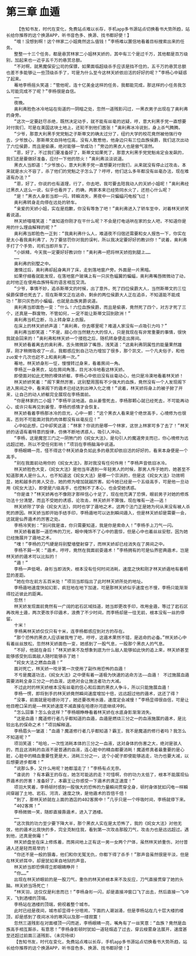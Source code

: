 # 第三章 血遁
        【告知书友，时代在变化，免费站点难以长存，手机app多书源站点切换看书大势所趋，站长给你推荐的这个换源APP，听书音色多、换源、找书都好使！】
       “哦！没想到啊！这个林家二小姐竟然这么值钱！”李杨难以置信地看着目标搜索出来的任务。
       整整一十三个任务，都是悬赏林家二小姐林天娇的，其中有三个是过千万，其他都是百万级别，加起来也一近乎五千万的悬赏总额。
       “不对啊，就黑魔保安公司的保镖，如果面临超级杀手应该是挡不住的，五千万的悬赏总额也差不多能够让一些顶级杀手了，可是为什么至今这林天娇依旧活的好好的呢？”李杨心中疑惑了起来。
       蓦地李杨摇头笑道：“管他呢，连十亿美金这样的任务，我都能完成，那这样的小任务我怎么可能完成不了呢？”李杨很是自信。
       ……
       夜晚。
       奥利弗脸色冰冷地站在街道的一阴暗之处，忽然一道残影闪过，一黑衣男子出现在了奥利弗的身旁。
       “这次一定要赶尽杀绝，既然决定动手，就不能有丝毫的迟疑，哼，意大利黑手党一直想要对付我们，可是在美国这块土地上，还轮不到他们嚣张！”奥利弗冰冷说到，身上杀气腾腾。
       “少爷，那意大利黑手党党魁之子斯蒂文的确太过分了，纽约大学的校花竟然被他强行夺去，少爷放心，那斯蒂文自持地位高，没有人敢惹他，他身边只有三位血族侯爵，我们这次出动了六位侯爵，而且是偷袭，绝对能够一举成功！”旁边的黑衣人也是傲气凛然。
       “恩，好了，不过我们要准备好了，斯蒂文如果死了，那意大利黑手党党魁肯定会发飙的，我们还是要做好准备，应付一下他的怒火！”奥利弗淡淡说道。
       黑衣人当即道：“少爷放心，意大利黑手党一直想要对付我们，从来就没有停止过攻击，本来就是水火不容了，杀了他们的党魁之子怎么了？哼哼，他们这么多年都没有丝毫办法，现在难道有办法？”
       “恩，好了，你说的也有道理，行了，你去吧，我可要去陪我动人的天娇小姐呢！”奥利弗经过黑衣人这么一说，似乎也看开了，的确，两家本来已经势同水火了，还担心什么呢？
       “是！”黑衣人身影当即一闪，转瞬消失，黑夜中一只蝙蝠闪电般飞过！
       奥利弗转身走向停在远处的轿车。
       “亲爱的天娇小姐，实在是抱歉，你没有等急了吧！”奥利弗进入了轿车至中，对着林天娇笑着说道。
       林天娇嘻嘻笑道：“谁知道你刚才在干什么呢？不会是打电话哄在家的女人吧，不知道你是用的什么理由解释的呢？”
       奥利弗当即脸色一正到：“我奥利弗什么人，难道夜不归宿还需要和女人报告一下，你实在是太小看我奥利弗了，为了要惩罚你对我的误判，所以我决定要好好的教训你！”说着，奥利弗手打了个手势，司机当即开车了。
       “小妖精，今天我一定要好好教训你！”奥利弗一把将林天娇抱到腿上……
       ……
       奥利弗的别墅之中。
       激情过后，奥利弗却起身离开了床，走到落地窗户旁。外面是一片黑暗。
       如果仔细看就能发现，在落地窗户玻璃上有一只灰色蝠翼的蝙蝠，奥利弗嘴唇微微动了动，此时他正在使用血族特有的语言相互交流。
       “少爷，事情不妙，追杀斯蒂文的时候，出了意外，死了四位侯爵大人，当然斯蒂文的三位侯爵保镖也死去了，现在斯蒂文正在逃命，剩余的两位侯爵大人正在追杀，不知道能不能成功！”那只灰色的小蝙蝠，也就是血族男爵说道。
       奥利弗当即面色一变：“什么！六位血族侯爵，而且是偷袭，竟然死了四个，对方才死了三个，还真是一群废物，不管如何，一定不能让斯蒂文回到欧洲！”
       奥利弗当机立断，马上转身穿上衣服。
       在床上的林天娇娇声道：“奥利弗，你去哪里呢？难道人家没有一点吸引力吗？”
       奥利弗当即笑道：“不是，甜心你当然魅力大的惊人，只是我现在有非常重要的事情，很快我就会回来的！”奥利弗和林天娇一个搂抱之后，随机转身便走出房间。
       林天娇看着离去的奥利弗，舌头微微舔了嘴唇，浅笑道：“这奥利弗阴属性的能量果然雄厚，刚才稍微吸收了一点，我都感应到自己功力增加了很多，那个凯文，一个凡夫俗子，和他zuo爱十几次也赶不上和奥利弗一次。”
       蓦地，林天娇身形一怔，慢慢转过身来，看着房间一角。
       李杨正一身黑衣，站在房间角落，目光冰冷地看这林天娇。
       即使面对如此尤物的裸体娇躯，李杨心中依旧没有丝毫动心，他只是冷漠地看着林天娇！
       林天娇娇笑着：“阁下果然厉害，这别墅周围有不少强大的血族，竟然没有一个人发现阁下进入房间之中，看来阁下的遁术已经达到出神入化之境！”说着，林天娇将身上的被子掀了开来，让自己的动人娇躯完全展现在李杨面前。
       “你是林家的二小姐？”李杨平淡地道。自从姜雪死去，李杨那颗心就已经死去，不可能再动心，或许只有再见到姜雪，李杨的感情才会恢复。
       林天娇看着李杨那冰冷的目光，心中一颤：“这个黑衣人看来是个绝世高手，心境修为也很高，否则不可能面对我的肉体都没有丝毫反应！”
       心中如此想，口中却笑这道：“林家？你说的是哪一个林家，这世上林家可多了去了！”林天娇的话语有着特意的旋律，仿佛不断地诱惑人，吸引人冲动。
       “李杨，这是魔宫三门之一阴煞门的《姹女大法》，是勾引人的魔道旁支而已，你心境修为远远超过她，所以不受任何影响！”项羽在李杨脑海中说道。
       李杨眼睛一亮，怪不得这个林天娇身负如此多的悬赏却依旧活的好好的，看来本身便是一个高手。
       “别在我面前动用你的《姹女大法》，那对我没有任何作用！”李杨声音依旧冰冷。
       林天娇脸色大变，《姹女大法》是他当年遇到一年轻男人的时候，那男人传于她的，她甚至不知道那男人是什么人，也不知道这《姹女大法》是哪一个宗派的，但是这《姹女大法》功效明显，她和越多的男人交合，她的修为增加就越厉害。如今她已经是一个五级高手，可是他一旦动用《姹女大法》，即使是六级高手，也控制不了本心，也会受她诱惑。
       “你是谁？”林天娇再也不像刚才那样信心十足了，现在他充满了恐惧，眼前男子对她的修炼功法十分清楚，而且不受她的诱惑，论攻击，林天娇并不算强，现在唯有一途——逃！
       林天娇除了学会《姹女大法》，同时也学了遁地之术，这两个法门正是她为何从来没有被人杀死的原因。林天娇当即开始手结手印，李杨遁地可以达到瞬间遁入，但是林天娇却是需要一会，这就是仙界遁术的厉害之处。
       李杨冷笑到：“别问我是谁，你只需要知道，我是你是索命人！”李杨手上刀气一闪。
       林天娇看着那一道恐怖的刀光，眼中掩饰不了心中的震惊，但是心中也着丝丝安慰，因为她已经施展开了遁地之术。
       “噗！”李杨的刀气硬是将别墅墙壁射穿了，而林天娇却已经消失在了房间之中。
       李杨不屑一笑：“遁术，哼哼，竟然在我面前耍遁术！”李杨拥有的可是仙界密典遁术，岂是林天娇的遁术可以比拟的！
       “遁！”
       李杨一声低喝，身形当即消失，根本没有任何时间消耗，速度之快和刚才林天娇遁地有着明显的差距。
       “她在你左前方五百米处！”项羽当即指出了此时林天娇所处的地址。
       李杨遁地速度快如幻影，疯狂地在地下加速，可是那林天娇似乎速度也不慢，李杨只能渐渐得拉近彼此的距离。
       忽然！
       林天娇发现面前竟然有一广阔的岩石区域挡道，她当即更改手印，改用金遁，等过了岩石区再改用土遁，两次更改手印遁术，浪费了不少时间，而李杨却是一往无前，根本没有一丝的停留。
       十米！
       李杨离林天娇仅仅只有十米，连李杨都感应到对方的存在。
       “那个恐怖的黑衣人应该被我甩了吧，哼哼，这遁术果然不错，是逃命的必备。”林天娇心中有着丝丝放松，忽然林天娇面色一变，她感到了一股气息，一股那个黑衣人的气息。
       “不好，他就在身后！”林天娇来不及想象到底为什么敌人能够如此快的追上来，林天娇甚至能够感受到后面敌人随时能够杀了她！
       “姹女大法之燃血血遁！”
       面对死亡，林天娇一咬牙第一次使用了副作用恐怖的血遁！
       不亏是魔道功法，《姹女大法》之中便有着一道极为快速的逃命方法——血遁！ 不过施展血遁需要消耗全身三分之一的血液，这绝对会让施法者功力大减。
       不过此时的林天娇根本没有丝毫的信心和后面的黑衣人争斗，所以只能施展血遁！
       李杨一愣，即将到手的林天娇竟然瞬间速度增加十倍，远远超过他的遁术，这还了得？
       “没事，前面就是哈德孙河了，她还要改用水遁，速度定会减慢！”李杨显得很自信，可是让他目瞪口呆的是——林天娇速度不减直接在哈德孙河底继续冲刺。
       “怎么回事？怎么会这样？”李杨眼睁睁看着林天娇在水底身影渐渐消失。
       “这是血遁！魔道修行者几乎都知道的血遁，血遁是燃烧三分之一的血液施展的遁术，是比较出名的保命之术！”项羽解释道。
       李杨眉头一皱道：“血遁？魔道修行者几乎都知道？霸王，我不是魔道的修行者吗？我怎么不知道呢？”
       项羽笑道：“哈哈，一次性消耗本体的三分之一血液，这对身体的伤害之大，绝对是骇人的，而且这消耗的血液不是普通的血液，连心脏中的精血都要消耗！魔道修真者最重要的是心脏，心脏中的精血重要性更是大，消耗三分之一，这个小妮子即使能够逃走，功力也要大减，以后想要进步都难！”
       “说那么多，又什么用呢？她都溜走了！”李杨有点无奈。
       “谁说的 ？有本霸王的存在，她怎可能逃的走？可惜啊，你的功力太低了，根本不能展现仙界遁术的厉害！准备好了，本霸王让你感受一下遁术的真正速度！”
       项羽大笑着，李杨顿时感到一股强大的恐怖的力量瞬间贯穿全身，顿时身体犹如闪电一样瞬间穿越了土地、岩石、河流，速度之快，是他遁术的百倍千倍！
       “到了，那林天娇就在上面的酒店的402客房中！”几乎只是一个呼吸时间，李杨就停下来。
       “402客房！”
       李杨微微一笑，随即直接靠遁术，进入了酒楼。
       ……
       “这次我的功力至少要下降大半，那个黑衣人实在是太恐怖了，我的《姹女大法》对他无效，他的遁术比我快的多，完全克制住我，看到第一次攻击那股刀气，攻击力也是远远超过。遇到他，还真是倒霉！”
       林天娇盘坐在床上修炼着，而房间地上正有这一男一女两个尸体，虽然林天娇重伤，对付普通人还是轻而易举的！
       “你还不是一般的狠毒，他们和你无冤无仇，你都下得了杀手！”那声音虽然很是平淡，但是在林天娇耳中，却是犹如来自地狱的声音。
       林天娇当即恐惧得立即眼睛睁开！
       “你……”
       出现在林天娇眼前的是一股刀气，重伤的林天娇根本来不及反应，刀气直接贯穿了她的头脑。林天娇当场死亡！
       “林天羽，这仅仅是利息而已！”李杨身形一闪，却是直接冲窗口飞了出去，然后直接一飞冲天，飞到酒楼的顶端。
       李杨站在酒楼的顶端，俯视着整个城市。
       此时已经是夜间，城市却显得十分喧闹，下面的人潮汹涌，但是李杨站在几十层大楼的楼顶，却是感到了夜间冰冷的寒风以及那一缕寂寞！
       忽然三道残影在对面楼顶一闪而逝，李杨眼睛一亮，嘴角有了一丝笑意：“血族？竟然是血族高手相互厮杀，有意思！”李杨身影顿时犹如一道轻烟追了过去，穿云梭雾身法展开，速度甚至还超过前面三道残影。（未完待续）
       【告知书友，时代在变化，免费站点难以长存，手机app多书源站点切换看书大势所趋，站长给你推荐的这个换源APP，听书音色多、换源、找书都好使！】